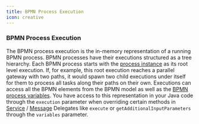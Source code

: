 ```yaml
---
title: BPMN Process Execution
icon: creative
---
```


### BPMN Process Execution

The BPMN process execution is the in-memory representation of a running BPMN process. BPMN processes have their executions structured as a tree hierarchy. Each BPMN process starts with the [process instance](https://docs.camunda.org/manual/7.21/user-guide/process-engine/process-engine-concepts/#process-instances) as its root level execution. If, for example, this root execution reaches a parallel gateway with two paths, it would spawn two child executions under itself for them to process all tasks along their paths on their own. Executions can access all the BPMN elements from the BPMN model as well as the [BPMN process variables](bpmn-process-variables.md). You have access to this representation in your Java code through the `execution` parameter when overriding certain methods in [Service](service-delegates.md) / [Message](message-delegates.md) Delegates like `execute` or `getAdditionalInputParameters` through the `variables` parameter.
